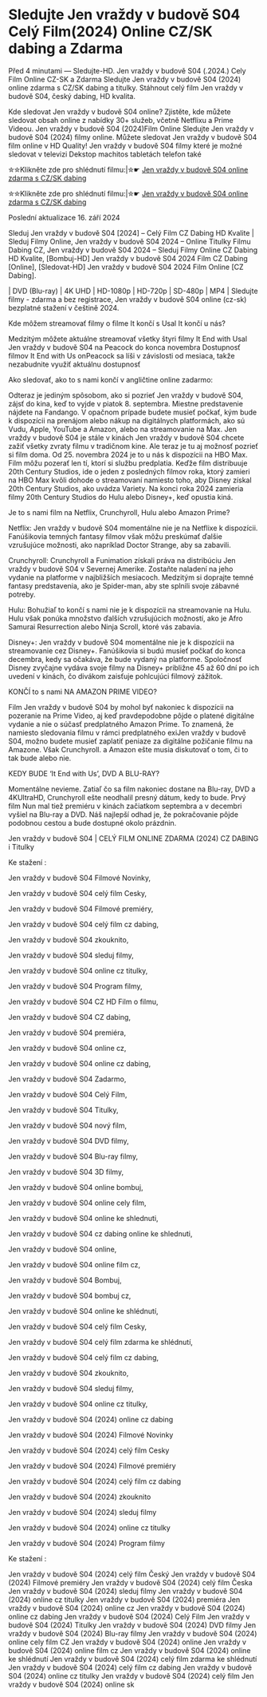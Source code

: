 # Sledujte Jen vraždy v budově S04 Celý Film(2024) Online CZ/SK dabing a Zdarma

Před 4 minutami — Sledujte-HD. Jen vraždy v budově S04 (.2024.) Cely Film Online CZ-SK a Zdarma
Sledujte Jen vraždy v budově S04 (2024) online zdarma s CZ/SK dabing a titulky. Stáhnout celý film Jen vraždy v budově S04, český dabing, HD kvalita.

Kde sledovat Jen vraždy v budově S04 online? Zjistěte, kde můžete sledovat obsah online z nabídky 30+ služeb, včetně Netflixu a Prime Videou. Jen vraždy v budově S04 (2024)Film Online Sledujte Jen vraždy v budově S04 (2024) filmy online. Můžete sledovat Jen vraždy v budově S04 film online v HD Quality! Jen vraždy v budově S04 filmy které je možné sledovat v televizi Dekstop machitos tabletách telefon také

✮✮Klikněte zde pro shlédnutí filmu:|✮☛ [Jen vraždy v budově S04 online zdarma s CZ/SK dabing](https://onlinecz-skdabingtitulkyzdarmo.blogspot.com/2024/09/jen-vrazdy-v-budove-s04-cely-film.html)

✮✮Klikněte zde pro shlédnutí filmu:|✮☛ [Jen vraždy v budově S04 online zdarma s CZ/SK dabing](https://onlinecz-skdabingtitulkyzdarmo.blogspot.com/2024/09/jen-vrazdy-v-budove-s04-cely-film.html)

Poslední aktualizace 16. září 2024


Sleduj Jen vraždy v budově S04 [2024] – Celý Film CZ Dabing HD Kvalite | Sleduj Filmy Online, Jen vraždy v budově S04 2024 – Online Titulky Filmu Dabing CZ, Jen vraždy v budově S04 2024 – Sleduj Filmy Online CZ Dabing HD Kvalite, [Bombuj-HD] Jen vraždy v budově S04 2024 Film CZ Dabing [Online], [Sledovat-HD] Jen vraždy v budově S04 2024 Film Online [CZ Dabing].

| DVD (Blu-ray) | 4K UHD | HD-1080p | HD-720p | SD-480p | MP4 | Sledujte filmy - zdarma a bez registrace, Jen vraždy v budově S04 online (cz-sk) bezplatné stažení v češtině 2024.

Kde môžem streamovať filmy o filme It končí s Usal It končí u nás?

Medzitým môžete aktuálne streamovať všetky štyri filmy It End with Usal Jen vraždy v budově S04 na Peacock do konca novembra Dostupnosť filmov It End with Us onPeacock sa líši v závislosti od mesiaca, takže nezabudnite využiť aktuálnu dostupnosť

Ako sledovať, ako to s nami končí v angličtine online zadarmo:

Odteraz je jediným spôsobom, ako si pozrieť Jen vraždy v budově S04, zájsť do kina, keď to vyjde v piatok 8. septembra. Miestne predstavenie nájdete na Fandango. V opačnom prípade budete musieť počkať, kým bude k dispozícii na prenájom alebo nákup na digitálnych platformách, ako sú Vudu, Apple, YouTube a Amazon, alebo na streamovanie na Max. Jen vraždy v budově S04 je stále v kinách Jen vraždy v budově S04 chcete zažiť všetky zvraty filmu v tradičnom kine. Ale teraz je tu aj možnosť pozrieť si film doma. Od 25. novembra 2024 je to u nás k dispozícii na HBO Max. Film môžu pozerať len tí, ktorí si službu predplatia. Keďže film distribuuje 20th Century Studios, ide o jeden z posledných filmov roka, ktorý zamieri na HBO Max kvôli dohode o streamovaní namiesto toho, aby Disney získal 20th Century Studios, ako uvádza Variety. Na konci roka 2024 zamieria filmy 20th Century Studios do Hulu alebo Disney+, keď opustia kiná.

Je to s nami film na Netflix, Crunchyroll, Hulu alebo Amazon Prime?

Netflix: Jen vraždy v budově S04 momentálne nie je na Netflixe k dispozícii. Fanúšikovia temných fantasy filmov však môžu preskúmať ďalšie vzrušujúce možnosti, ako napríklad Doctor Strange, aby sa zabavili.

Crunchyroll: Crunchyroll a Funimation získali práva na distribúciu Jen vraždy v budově S04 v Severnej Amerike. Zostaňte naladení na jeho vydanie na platforme v najbližších mesiacoch. Medzitým si doprajte temné fantasy predstavenia, ako je Spider-man, aby ste splnili svoje zábavné potreby.

Hulu: Bohužiaľ to končí s nami nie je k dispozícii na streamovanie na Hulu. Hulu však ponúka množstvo ďalších vzrušujúcich možností, ako je Afro Samurai Resurrection alebo Ninja Scroll, ktoré vás zabavia.

Disney+: Jen vraždy v budově S04 momentálne nie je k dispozícii na streamovanie cez Disney+. Fanúšikovia si budú musieť počkať do konca decembra, kedy sa očakáva, že bude vydaný na platforme. Spoločnosť Disney zvyčajne vydáva svoje filmy na Disney+ približne 45 až 60 dní po ich uvedení v kinách, čo divákom zaisťuje pohlcujúci filmový zážitok.

KONČÍ to s nami NA AMAZON PRIME VIDEO?

Film Jen vraždy v budově S04 by mohol byť nakoniec k dispozícii na pozeranie na Prime Video, aj keď pravdepodobne pôjde o platené digitálne vydanie a nie o súčasť predplatného Amazon Prime. To znamená, že namiesto sledovania filmu v rámci predplatného exiJen vraždy v budově S04, možno budete musieť zaplatiť peniaze za digitálne požičanie filmu na Amazone. Však Crunchyroll. a Amazon ešte musia diskutovať o tom, či to tak bude alebo nie.

KEDY BUDE ‘It End with Us’, DVD A BLU-RAY?

Momentálne nevieme. Zatiaľ čo sa film nakoniec dostane na Blu-ray, DVD a 4KUltraHD, Crunchyroll ešte neodhalil presný dátum, kedy to bude. Prvý film Nun mal tiež premiéru v kinách začiatkom septembra a v decembri vyšiel na Blu-ray a DVD. Náš najlepší odhad je, že pokračovanie pôjde podobnou cestou a bude dostupné okolo prázdnin.

Jen vraždy v budově S04 | CELÝ FILM ONLINE ZDARMA (2024) CZ DABING i Titulky

Ke stažení :

Jen vraždy v budově S04 Filmové Novinky,

Jen vraždy v budově S04 celý film Cesky,

Jen vraždy v budově S04 Filmové premiéry,

Jen vraždy v budově S04 celý film cz dabing,

Jen vraždy v budově S04 zkouknito,

Jen vraždy v budově S04 sleduj filmy,

Jen vraždy v budově S04 online cz titulky,

Jen vraždy v budově S04 Program filmy,

Jen vraždy v budově S04 CZ HD Film o filmu,

Jen vraždy v budově S04 CZ dabing,

Jen vraždy v budově S04 premiéra,

Jen vraždy v budově S04 online cz,

Jen vraždy v budově S04 online cz dabing,

Jen vraždy v budově S04 Zadarmo,

Jen vraždy v budově S04 Celý Film,

Jen vraždy v budově S04 Titulky,

Jen vraždy v budově S04 nový film,

Jen vraždy v budově S04 DVD filmy,

Jen vraždy v budově S04 Blu-ray filmy,

Jen vraždy v budově S04 3D filmy,

Jen vraždy v budově S04 online bombuj,

Jen vraždy v budově S04 online cely film,

Jen vraždy v budově S04 online ke shlednuti,

Jen vraždy v budově S04 cz dabing online ke shlednuti,

Jen vraždy v budově S04 online,

Jen vraždy v budově S04 online film cz,

Jen vraždy v budově S04 Bombuj,

Jen vraždy v budově S04 bombuj cz,

Jen vraždy v budově S04 online ke shlédnutí,

Jen vraždy v budově S04 celý film Cesky,

Jen vraždy v budově S04 celý film zdarma ke shlédnutí,

Jen vraždy v budově S04 celý film cz dabing,

Jen vraždy v budově S04 zkouknito,

Jen vraždy v budově S04 sleduj filmy,

Jen vraždy v budově S04 online cz titulky,

Jen vraždy v budově S04 (2024) online cz dabing

Jen vraždy v budově S04 (2024) Filmové Novinky

Jen vraždy v budově S04 (2024) celý film Cesky

Jen vraždy v budově S04 (2024) Filmové premiéry

Jen vraždy v budově S04 (2024) celý film cz dabing

Jen vraždy v budově S04 (2024) zkouknito

Jen vraždy v budově S04 (2024) sleduj filmy

Jen vraždy v budově S04 (2024) online cz titulky

Jen vraždy v budově S04 (2024) Program filmy

Ke stažení :

Jen vraždy v budově S04 (2024) celý film Český Jen vraždy v budově S04 (2024) Filmové premiéry Jen vraždy v budově S04 (2024) celý film Česka Jen vraždy v budově S04 (2024) sleduj filmy Jen vraždy v budově S04 (2024) online cz titulky Jen vraždy v budově S04 (2024) premiéra Jen vraždy v budově S04 (2024) online cz Jen vraždy v budově S04 (2024) online cz dabing Jen vraždy v budově S04 (2024) Celý Film Jen vraždy v budově S04 (2024) Titulky Jen vraždy v budově S04 (2024) DVD filmy Jen vraždy v budově S04 (2024) Blu-ray filmy Jen vraždy v budově S04 (2024) online cely film CZ Jen vraždy v budově S04 (2024) online Jen vraždy v budově S04 (2024) online film cz Jen vraždy v budově S04 (2024) online ke shlédnutí Jen vraždy v budově S04 (2024) celý film zdarma ke shlédnutí Jen vraždy v budově S04 (2024) celý film cz dabing Jen vraždy v budově S04 (2024) online cz titulky Jen vraždy v budově S04 (2024) celý film Jen vraždy v budově S04 (2024) online sk
